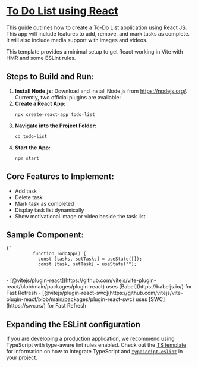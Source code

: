 <h1>
  <a href = "https://to-do-list-react-six-lime.vercel.app/">To Do List using React</a>
</h1>
<p>This guide outlines how to create a To-Do List application using React JS. This app will include features to add, remove, and mark tasks as complete. It will also include media support with images and videos.</p>
This template provides a minimal setup to get React working in Vite with HMR and some ESLint rules.

<h2>Steps to Build and Run:</h2>
<ol>
            <li><b>Install Node.js:</b> Download and install Node.js from <a href="https://nodejs.org/">https://nodejs.org/</a>.</li>
Currently, two official plugins are available:
<li><b>Create a React App:</b>
                <pre><code>npx create-react-app todo-list</code></pre>
            </li>
  <li><b>Navigate into the Project Folder:</b>
                <pre><code>cd todo-list</code></pre>
            </li>
  <li><b>Start the App:</b>
                <pre><code>npm start</code></pre>
            </li>
        </ol>
        <h2>Core Features to Implement:</h2>
        <ul>
            <li>Add task</li>
            <li>Delete task</li>
            <li>Mark task as completed</li>
            <li>Display task list dynamically</li>
            <li>Show motivational image or video beside the task list</li>
        </ul>
        <h2>Sample Component:</h2>
        <pre><code>{`
          function TodoApp() {
            const [tasks, setTasks] = useState([]);
            const [task, setTask] = useState("");
          </code></pre>
- [@vitejs/plugin-react](https://github.com/vitejs/vite-plugin-react/blob/main/packages/plugin-react) uses [Babel](https://babeljs.io/) for Fast Refresh
- [@vitejs/plugin-react-swc](https://github.com/vitejs/vite-plugin-react/blob/main/packages/plugin-react-swc) uses [SWC](https://swc.rs/) for Fast Refresh

## Expanding the ESLint configuration

If you are developing a production application, we recommend using TypeScript with type-aware lint rules enabled. Check out the [TS template](https://github.com/vitejs/vite/tree/main/packages/create-vite/template-react-ts) for information on how to integrate TypeScript and [`typescript-eslint`](https://typescript-eslint.io) in your project.
